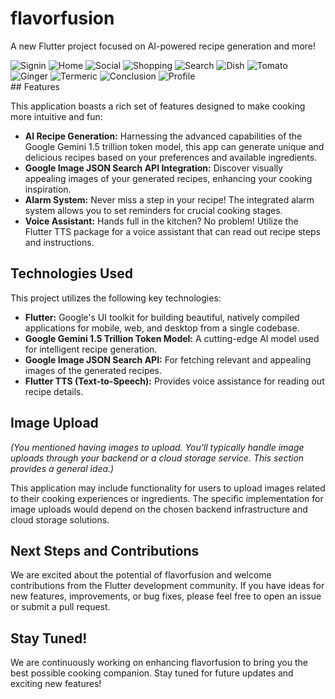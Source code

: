 # flavorfusion

A new Flutter project focused on AI-powered recipe generation and more!
<div style="overflow-x: auto;">
  <img src="images/signin.jpeg" alt="Signin" style="max-width: 300px;">
  <img src="images/home.png" alt="Home" style="max-width: 300px;">
  <img src="images/social.png" alt="Social" style="max-width: 300px;">
  <img src="images/shop.png" alt="Shopping" style="max-width: 300px;">
  <img src="images/search.png" alt="Search" style="max-width: 300px;">
  <img src="images/dish.png" alt="Dish" style="max-width: 300px;">
  <img src="images/tomato.png" alt="Tomato" style="max-width: 300px;">
  <img src="images/ginger.png" alt="Ginger" style="max-width: 300px;">
  <img src="images/termeric.png" alt="Termeric" style="max-width: 300px;">
  <img src="images/concl.png" alt="Conclusion" style="max-width: 300px;">
  <img src="images/profile.png" alt="Profile" style="max-width: 300px;">
</div>
## Features

This application boasts a rich set of features designed to make cooking more intuitive and fun:

* **AI Recipe Generation:** Harnessing the advanced capabilities of the Google Gemini 1.5 trillion token model, this app can generate unique and delicious recipes based on your preferences and available ingredients.
* **Google Image JSON Search API Integration:** Discover visually appealing images of your generated recipes, enhancing your cooking inspiration.
* **Alarm System:** Never miss a step in your recipe! The integrated alarm system allows you to set reminders for crucial cooking stages.
* **Voice Assistant:** Hands full in the kitchen? No problem! Utilize the Flutter TTS package for a voice assistant that can read out recipe steps and instructions.

## Technologies Used

This project utilizes the following key technologies:

* **Flutter:** Google's UI toolkit for building beautiful, natively compiled applications for mobile, web, and desktop from a single codebase.
* **Google Gemini 1.5 Trillion Token Model:** A cutting-edge AI model used for intelligent recipe generation.
* **Google Image JSON Search API:** For fetching relevant and appealing images of the generated recipes.
* **Flutter TTS (Text-to-Speech):** Provides voice assistance for reading out recipe details.

## Image Upload

*(You mentioned having images to upload. You'll typically handle image uploads through your backend or a cloud storage service. This section provides a general idea.)*

This application may include functionality for users to upload images related to their cooking experiences or ingredients. The specific implementation for image uploads would depend on the chosen backend infrastructure and cloud storage solutions.

## Next Steps and Contributions

We are excited about the potential of flavorfusion and welcome contributions from the Flutter development community. If you have ideas for new features, improvements, or bug fixes, please feel free to open an issue or submit a pull request.

## Stay Tuned!

We are continuously working on enhancing flavorfusion to bring you the best possible cooking companion. Stay tuned for future updates and exciting new features!

